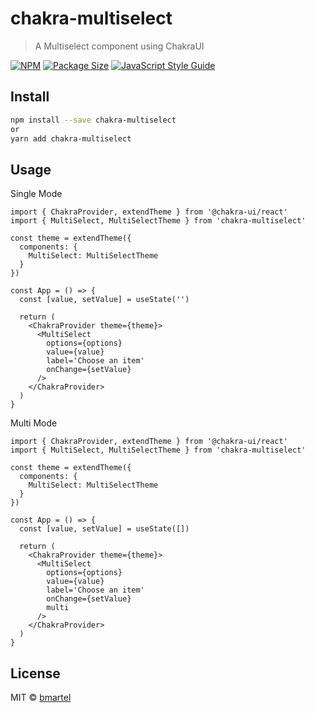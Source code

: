 # chakra-multiselect

> A Multiselect component using ChakraUI

[![NPM](https://img.shields.io/npm/v/chakra-multiselect.svg)](https://www.npmjs.com/package/chakra-multiselect)
[![Package Size](https://badgen.net/bundlephobia/min/chakra-multiselect)](https://badgen.net/bundlephobia/min/chakra-multiselect)
[![JavaScript Style Guide](https://img.shields.io/badge/code_style-standard-brightgreen.svg)](https://standardjs.com)

## Install

```bash
npm install --save chakra-multiselect
or
yarn add chakra-multiselect
```

## Usage

Single Mode

```tsx
import { ChakraProvider, extendTheme } from '@chakra-ui/react'
import { MultiSelect, MultiSelectTheme } from 'chakra-multiselect'

const theme = extendTheme({
  components: {
    MultiSelect: MultiSelectTheme
  }
})

const App = () => {
  const [value, setValue] = useState('')

  return (
    <ChakraProvider theme={theme}>
      <MultiSelect
        options={options}
        value={value}
        label='Choose an item'
        onChange={setValue}
      />
    </ChakraProvider>
  )
}
```

Multi Mode

```tsx
import { ChakraProvider, extendTheme } from '@chakra-ui/react'
import { MultiSelect, MultiSelectTheme } from 'chakra-multiselect'

const theme = extendTheme({
  components: {
    MultiSelect: MultiSelectTheme
  }
})

const App = () => {
  const [value, setValue] = useState([])

  return (
    <ChakraProvider theme={theme}>
      <MultiSelect
        options={options}
        value={value}
        label='Choose an item'
        onChange={setValue}
        multi
      />
    </ChakraProvider>
  )
}
```

## License

MIT © [bmartel](https://github.com/bmartel)

